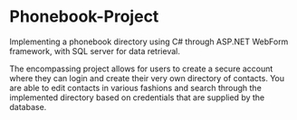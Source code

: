 # Phonebook-Project
Implementing a phonebook directory using C# through ASP.NET WebForm framework, with SQL server for data retrieval. 

The encompassing project allows for users to create a secure account where they can login and create their very own directory
of contacts. You are able to edit contacts in various fashions and search through the implemented directory based on
credentials that are supplied by the database. 
